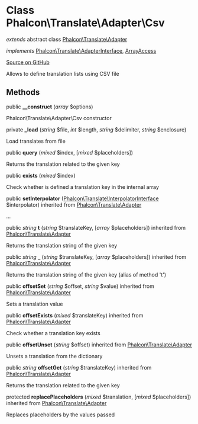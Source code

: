 # Class **Phalcon\\Translate\\Adapter\\Csv**

*extends* abstract class [Phalcon\Translate\Adapter](/en/3.2/api/Phalcon_Translate_Adapter)

*implements* [Phalcon\Translate\AdapterInterface](/en/3.2/api/Phalcon_Translate_AdapterInterface), [ArrayAccess](http://php.net/manual/en/class.arrayaccess.php)

<a href="https://github.com/phalcon/cphalcon/blob/master/phalcon/translate/adapter/csv.zep" class="btn btn-default btn-sm">Source on GitHub</a>

Allows to define translation lists using CSV file


## Methods
public  **__construct** (*array* $options)

Phalcon\\Translate\\Adapter\\Csv constructor



private  **_load** (*string* $file, *int* $length, *string* $delimiter, *string* $enclosure)

Load translates from file



public  **query** (*mixed* $index, [*mixed* $placeholders])

Returns the translation related to the given key



public  **exists** (*mixed* $index)

Check whether is defined a translation key in the internal array



public  **setInterpolator** ([Phalcon\Translate\InterpolatorInterface](/en/3.2/api/Phalcon_Translate_InterpolatorInterface) $interpolator) inherited from [Phalcon\Translate\Adapter](/en/3.2/api/Phalcon_Translate_Adapter)

...


public *string* **t** (*string* $translateKey, [*array* $placeholders]) inherited from [Phalcon\Translate\Adapter](/en/3.2/api/Phalcon_Translate_Adapter)

Returns the translation string of the given key



public *string* **_** (*string* $translateKey, [*array* $placeholders]) inherited from [Phalcon\Translate\Adapter](/en/3.2/api/Phalcon_Translate_Adapter)

Returns the translation string of the given key (alias of method 't')



public  **offsetSet** (*string* $offset, *string* $value) inherited from [Phalcon\Translate\Adapter](/en/3.2/api/Phalcon_Translate_Adapter)

Sets a translation value



public  **offsetExists** (*mixed* $translateKey) inherited from [Phalcon\Translate\Adapter](/en/3.2/api/Phalcon_Translate_Adapter)

Check whether a translation key exists



public  **offsetUnset** (*string* $offset) inherited from [Phalcon\Translate\Adapter](/en/3.2/api/Phalcon_Translate_Adapter)

Unsets a translation from the dictionary



public *string* **offsetGet** (*string* $translateKey) inherited from [Phalcon\Translate\Adapter](/en/3.2/api/Phalcon_Translate_Adapter)

Returns the translation related to the given key



protected  **replacePlaceholders** (*mixed* $translation, [*mixed* $placeholders]) inherited from [Phalcon\Translate\Adapter](/en/3.2/api/Phalcon_Translate_Adapter)

Replaces placeholders by the values passed



